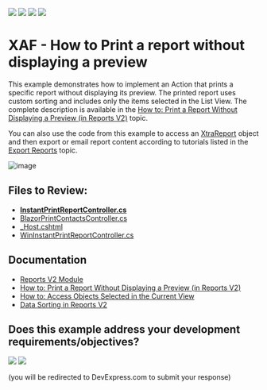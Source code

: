 <!-- default badges list -->
![](https://img.shields.io/endpoint?url=https://codecentral.devexpress.com/api/v1/VersionRange/128592402/24.2.1%2B)
[![](https://img.shields.io/badge/Open_in_DevExpress_Support_Center-FF7200?style=flat-square&logo=DevExpress&logoColor=white)](https://supportcenter.devexpress.com/ticket/details/E5146)
[![](https://img.shields.io/badge/📖_How_to_use_DevExpress_Examples-e9f6fc?style=flat-square)](https://docs.devexpress.com/GeneralInformation/403183)
[![](https://img.shields.io/badge/💬_Leave_Feedback-feecdd?style=flat-square)](#does-this-example-address-your-development-requirementsobjectives)
<!-- default badges end -->

# XAF - How to Print a report without displaying a preview

This example demonstrates how to implement an Action that prints a specific report without displaying its preview. The printed report uses custom sorting and includes only the items selected in the List View. The complete description is available in the [How to: Print a Report Without Displaying a Preview (in Reports V2)](https://documentation.devexpress.com/#Xaf/CustomDocument3601) topic.

You can also use the code from this example to access an [XtraReport](https://documentation.devexpress.com/#XtraReports/clsDevExpressXtraReportsUIXtraReporttopic) object and then export or email report content according to tutorials listed in the [Export Reports](https://documentation.devexpress.com/#XtraReports/CustomDocument15796) topic.

![image](https://user-images.githubusercontent.com/14300209/233358203-9518bb1a-cfc7-4a1a-8512-e3d3bd5d60f6.png)

## Files to Review:

* **[InstantPrintReportController.cs](./CS/EFCore/InstantReportEF/InstantReportEF.Module/Controllers/InstantPrintReportController.cs)**
* [BlazorPrintContactsController.cs](./CS/EFCore/InstantReportEF/InstantReportEF.Blazor.Server/Controllers/BlazorPrintContactsController.cs)
* [_Host.cshtml](./CS/EFCore/InstantReportEF/InstantReportEF.Blazor.Server/Pages/_Host.cshtml)
* [WinInstantPrintReportController.cs](./CS/EFCore/InstantReportEF/InstantReportEF.Win/Controllers/WinInstantPrintReportController.cs)

## Documentation

* [Reports V2 Module](https://docs.devexpress.com/eXpressAppFramework/113591/shape-export-print-data/reports/reports-v2-module-overview)
* [How to: Print a Report Without Displaying a Preview (in Reports V2)](https://documentation.devexpress.com/#Xaf/CustomDocument3601)
* [How to: Access Objects Selected in the Current View](https://docs.devexpress.com/eXpressAppFramework/113324/task-based-help/views/how-to-access-objects-selected-in-the-current-view)
* [Data Sorting in Reports V2](https://docs.devexpress.com/eXpressAppFramework/113595/concepts/extra-modules/reports-v2/data-sorting-in-reports-v2)
<!-- feedback -->
## Does this example address your development requirements/objectives?

[<img src="https://www.devexpress.com/support/examples/i/yes-button.svg"/>](https://www.devexpress.com/support/examples/survey.xml?utm_source=github&utm_campaign=xaf-print-a-report-without-displaying-a-preview&~~~was_helpful=yes) [<img src="https://www.devexpress.com/support/examples/i/no-button.svg"/>](https://www.devexpress.com/support/examples/survey.xml?utm_source=github&utm_campaign=xaf-print-a-report-without-displaying-a-preview&~~~was_helpful=no)

(you will be redirected to DevExpress.com to submit your response)
<!-- feedback end -->
